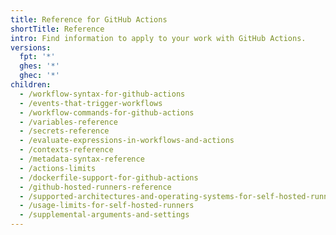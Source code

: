 ```yaml
---
title: Reference for GitHub Actions
shortTitle: Reference
intro: Find information to apply to your work with GitHub Actions.
versions:
  fpt: '*'
  ghes: '*'
  ghec: '*'
children:
  - /workflow-syntax-for-github-actions
  - /events-that-trigger-workflows
  - /workflow-commands-for-github-actions
  - /variables-reference
  - /secrets-reference
  - /evaluate-expressions-in-workflows-and-actions
  - /contexts-reference
  - /metadata-syntax-reference
  - /actions-limits
  - /dockerfile-support-for-github-actions
  - /github-hosted-runners-reference
  - /supported-architectures-and-operating-systems-for-self-hosted-runners
  - /usage-limits-for-self-hosted-runners
  - /supplemental-arguments-and-settings
---
```

